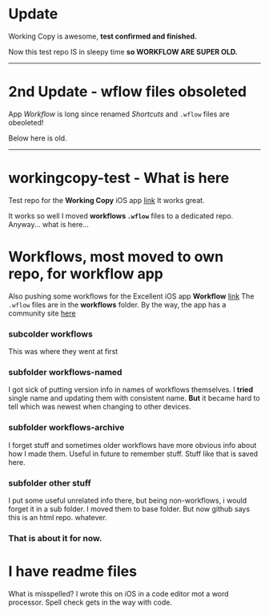 # Update
Working Copy is awesome, **test confirmed and finished.** 

Now this test repo IS in sleepy time **so WORKFLOW ARE SUPER OLD.**

---

# 2nd Update - wflow files obsoleted

App _Workflow_ is long since renamed _Shortcuts_ and ` .wflow ` files are obeoleted!

Below here is old.

---

# workingcopy-test - What is here
Test repo for the **Working Copy** iOS app [link](http://workingcopyapp.com/) It works great.

It works so well I moved **workflows ` .wflow `** files to a dedicated repo. Anyway... what is here...

# Workflows, most moved to own repo, for workflow app

Also pushing some workflows for the Excellent iOS app **Workflow** [link](https://workflow.is)  The ` .wflow ` files are in the **workflows** folder. By the way, the app has a community site [here](https://workflow.is/community)

### subcolder workflows
This was where they went at first

### subfolder workflows-named
I got sick of putting version info in names of workflows themselves. I **tried** single name and updating them with consistent name. **But** it became hard to tell which was newest when changing to other devices.

### subfolder workflows-archive
I forget stuff and sometimes older workflows have more obvious info about how I made them. Useful in future to remember stuff. Stuff like that is saved here.

### subfolder other stuff
I put some useful unrelated info there, but being non-workflows, i would forget it in a sub folder. I moved them to base folder. But now github says this is an html repo. whatever.

### That is about it for now. 

# I have readme files
What is misspelled? I wrote this on iOS in a code editor mot a word processor. Spell check gets in the way with code.
